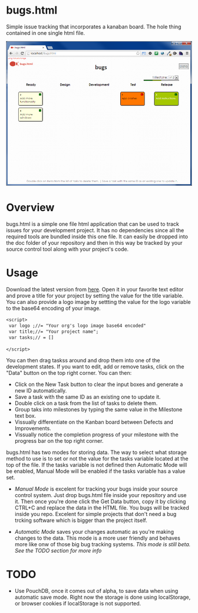 bugs.html
=========

Simple issue tracking that incorporates a kanaban board. The hole thing contained in one single html file. 

![bugs.html](/doc/bugs-html.png)

Overview
=========

bugs.html is a simple one file html application that can be used to track issues for your development project. 
It has no dependencies since all the required tools are bundled inside this one file. It can easily be dropped into 
the doc folder of your repository and then in this way be tracked by your source control tool along with your project's 
code.


Usage
=====

Download the latest version from [here](https://raw.github.com/carlosblanco/bugs.html/master/bugs.html). Open it in your
favorite text editor and prove a title for your project by setting the value for the title variable. You can also 
provide a logo image by settting the value for the logo variable to the base64 encoding of your image. 

    <script>
     var logo ;//= "Your org's logo image base64 encoded"
     var title;//= "Your project name";
     var tasks;// = []
     
    </script>

You can then drag taskss around and drop them into one of the development states. If you want to edit, 
add or remove tasks, click on the "Data" button on the top right corner. You can then:

* Click on the New Task button to clear the input boxes and generate a new ID automatically.
* Save a task with the same ID as an existing one to update it.
* Double click on a task from the list of tasks to delete them. 
* Group taks into milestones by typing the same value in the Milestone text box.
* Vissually differentiate on the Kanban board between Defects and Improvements.
* Vissually notice the completion progress of your milestone with the progress bar on the top right corner. 

bugs.html has two modes for storing data. The way to select what storage method to use is to set or not the value for 
the tasks variable located at the top of the file. If the tasks variable is not defined then Automatic Mode will 
be enabled, Manual Mode will be enabled if the tasks variable has a value set.

* *Manual Mode* is excelent for tracking your bugs inside your source control system. 
Just drop bugs.html file inside your repository and use it. Then once you're done click the Get Data button, copy it 
by clicking CTRL+C and replace the data in the HTML file. You bugs will be tracked inside you repo. Excelent for simple
projects that don't need a bug trcking software which is bigger than the project itself.

* *Automatic Mode* saves your changes automatic as you're making changes to the data. This mode is a more user friendly
and behaves more like onw of those big bug tracking systems. *This mode is still beta. See the TODO section for more info*

TODO
====

* Use PouchDB, once it comes out of alpha, to save data when using automatic save mode. 
Right now the storage is done using localStorage, or browser cookies if localStorage is not supported.
